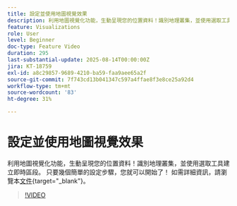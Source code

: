 ```yaml
---
title: 設定並使用地圖視覺效果
description: 利用地圖視覺化功能，生動呈現您的位置資料！識別地理叢集，並使用選取工具建立即時區段。 只要幾個簡單的設定步驟，您就可以開始了！
feature: Visualizations
role: User
level: Beginner
doc-type: Feature Video
duration: 295
last-substantial-update: 2025-08-14T00:00:00Z
jira: KT-18759
exl-id: a8c29857-9689-4210-ba59-faa9aee65a2f
source-git-commit: 7f743cd13b041347c597a4ffae8f3e8ce25a92d4
workflow-type: tm+mt
source-wordcount: '83'
ht-degree: 31%

---
```


# 設定並使用地圖視覺效果

利用地圖視覺化功能，生動呈現您的位置資料！識別地理叢集，並使用選取工具建立即時區段。 只要幾個簡單的設定步驟，您就可以開始了！ 如需詳細資訊，請瀏覽本[文件](https://experienceleague.adobe.com/zh-hant/docs/analytics-platform/using/cja-workspace/visualizations/map){target="_blank"}。

>[!VIDEO](https://video.tv.adobe.com/v/3470830/?learn=on&enablevpops&captions=chi_hant)
